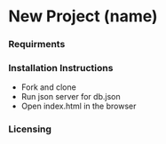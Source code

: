 # New Project (name)

### Requirments

### Installation Instructions
* Fork and clone
* Run json server for db.json
* Open index.html in the browser

### Licensing
